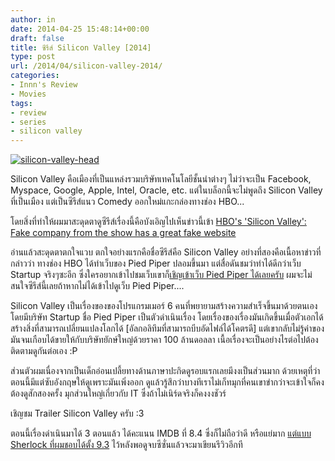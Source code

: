 ```yaml
---
author: in
date: 2014-04-25 15:48:14+00:00
draft: false
title: ซีรีส์ Silicon Valley [2014]
type: post
url: /2014/04/silicon-valley-2014/
categories:
- Innn's Review
- Movies
tags:
- review
- series
- silicon valley
---
```


[![silicon-valley-head](https://www.innnblog.com/wp-content/uploads/2014/04/silicon-valley-head-1.jpg)
](https://www.innnblog.com/wp-content/uploads/2014/04/silicon-valley-head-1.jpg)

Silicon Valley คือเมืองที่เป็นแหล่งรวมบริษัทเทคโนโลยีชั้นนำต่างๆ ไม่ว่าจะเป็น Facebook, Myspace, Google, Apple, Intel, Oracle, etc. แต่ในบล็อกนี้จะไม่พูดถึง Silicon Valley ที่เป็นเมือง แต่เป็นซีรีส์แนว Comedy ออกใหม่แกะกล่องทางช่อง HBO...

<!-- more -->

โดยสิ่งที่ทำให้ผมมาสะดุดตาดูซีรีส์เรื่องนี้คือบังเอิญไปเห็นข่าวนี้เข้า [HBO's 'Silicon Valley': Fake company from the show has a great fake website](http://popwatch.ew.com/2014/04/22/silicon-valley-pied-piper-website/)

อ่านแล้วสะดุดตาตกใจแวบ ตกใจอย่างแรกคือชื่อซีรีส์คือ Silicon Valley อย่างที่สองคือเนื้อหาข่าวที่กล่าวว่า ทางช่อง HBO ได้ทำเว็บของ Pied Piper ปลอมขึ้นมา แต่สื่อดันชมว่าทำได้ดีกว่าเว็บ Startup จริงๆซะอีก ซึ่งใครอยากเข้าไปชมเว็บเขาก็[เชิญเข้าเว็บ Pied Piper ได้เลยครับ](http://www.piedpiper.com/) ผมจะไม่สนใจซีรีส์นี้เลยถ้าหากไม่ได้เข้าไปดูเว็บ Pied Piper....

Silicon Valley เป็นเรื่องของของโปรแกรมเมอร์ 6 คนที่พยายามสร้างความสำเร็จขึ้นมาด้วยตนเองโดยมีบริษัท Startup ชื่อ Pied Piper เป็นตัวดำเนินเรื่อง โดยเรื่องของเรื่องมันเกิดขึ้นเมื่อตัวเอกได้สร้างสิ่งที่สามารถเปลี่ยนแปลงโลกได้ [อัลกอลิทึมที่สามารถบีบอัดไฟล์ได้โคตรดี] แต่เขากลับไม่รู้ค่าของมันจนเกือบได้ขายให้กับบริษัทยักษ์ใหญ่ด้วยราคา 100 ล้านดอลลา เนื้อเรื่องจะเป็นอย่างไรต่อไปต้องติดตามดูกันต่อเอง :P

ส่วนตัวผมเนื่องจากเป็นเด็กอ่อนเปลี้ยทางด้านภาษาปะกิดดูรอบแรกเลยมีงงเป็นส่วนมาก ด้วยเหตุที่ว่าตอนนี้มีแต่ซับอังกฤษให้ดูเพราะมันเพิ่งออก ดูแล้วรู้สึกว่าบางทีเราไม่เก็ทมุกที่คนเขาขำกว่าจะเข้าใจก็คงต้องดูสักสองครั้ง มุกส่วนใหญ่เกี่ยวกับ IT ซึ่งถ้าไม่เนิร์ดจริงก็คงงงชัวร์

เชิญชม Trailer Silicon Valley ครับ :3



ตอนนี้เรื่องดำเนินมาได้ 3 ตอนแล้ว ได้คะแนน IMDB ที่ 8.4 ซึ่งก็ไม่ถือว่าดี หรือแย่มาก [แต่แบบ Sherlock ที่ผมชอบได้ตั้ง 9.3](https://www.innnblog.com/sherlock-the-best-series-ever/) ไว้หลังพอดูจบซีซั่นแล้วจะมาเขียนรีวิวอีกที
